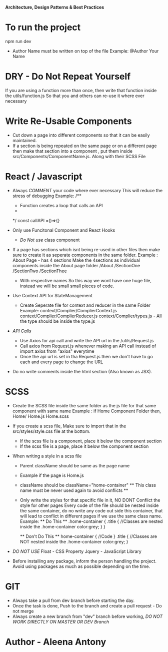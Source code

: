 **Architecture, Design Patterns & Best Practices**
# To run the project
   npm run dev


-  Author Name must be written on top of the file
   Example: @Author Your Name

# DRY - Do Not Repeat Yourself

If you are using a function more than once, then write that function inside the utils/function.js
So that you and others can re-use it where ever necessary

# Write Re-Usable Components
*  Cut down a page into different components so that it can be easily maintained.
*  If a section is being repeated on the same page or on a different page then make that section into a component , put them inside src/Components/ComponentName.js. Along with their SCSS File

# React / Javascript

-  Always _COMMENT_ your code where ever necessary
   This will reduce the stress of debugging
   Example: 
   /**
   * Function creates a loop that calls an API 
   *
   */
   const callAPI =()=>{}   

-  Only use Funcitonal Component and React Hooks
   * _Do Not use_ class component

- If a page has sections which isnt being re-used in other files then  make sure to create it as seperate components in the
  same folder.
  Example : About Page - has 4 sections Make the 4sections as individual components inside the About page folder
  /About
    /SectionOne
    /SectionTwo
    /SectionThee 
    - With respective names
   So this way we wont have one huge file, instead we will be small small pieces of code.


-  Use Context API for StateManagement
   *  Create Seperate file for context and reducer in the same Folder
      Example:
      context/Complier/ComplierContext.js
      context/Complier/ComplierReducer.js
      context/Complier/types.js - All the type should be inside the type.js

-  _API Calls_
   * Use Axios for api call and write the API url in the /utils/Request.js
   * Call axios from Request.js whenever making an API call instead of import axios from "axios" everytime
   * Once the api url is set in tha Request.js then we don't have to go each and every page to change the URL

-  Do no write comments inside the html section (Also known as JSX).


# SCSS
-  Create the SCSS file inside the same folder as the js file for that same component with same name
   Example :
   if Home Component Folder then,
   Home/
   Home.js
   Home.scss

*  If you create a scss file, Make sure to import that in the src/styles/style.css file at the bottom.
   *  If the scss file is a component, place it below the component section
   *  If the scss file is a page, place it below the component section

*  When writing a style in a scss file
   -  Parent className should be same as the page name
   -  Example if the page is Home.js
   -  className should be className="home-container" ** This class name must be never used again to avoid conflicts **
   -  Only write the styles for that specific file in it, NO DONT Conflict the style for other pages
      Every code of the file should be nested inside the same container, do no write any code out side this container, that will lead to conflict in different pages if we use the same class name.
      Example:
      ** Do This **
      .home-container {
      .title { //Classes are nested inside the .home-container
      color:grey;
      }
      }

      ** Don't Do This **
      home-container {
      //Code
      }
      .title { //Classes are NOT nested inside the .home-container
      color:grey;
      }

*  _DO NOT USE_
   Float - CSS Property
   Jquery - JavaScript Library
   
- Before installing any package, inform the person handling the project. Avoid using packages as much as possible depending on the time.

# GIT
-  Always take a pull from dev branch before starting the day.
-  Once the task is done, Push to the branch and create a pull request - Do not merge
-  Always create a new branch from "dev" branch before working, _DO NOT WORK DIRECTLY ON MASTER OR DEV Branch_


# Author - Aleena Antony
